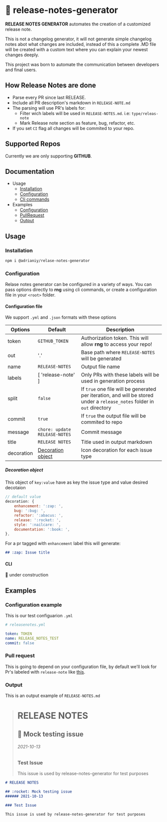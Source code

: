 # 🚀 release-notes-generator

**RELEASE NOTES GENERATOR** automates the creation of a customized release note.

This is not a changelog generator, it will not generate simple changelog notes abot what changes
are included, instead of this a complete .MD file will be created with a custom text where you can
explain your newest changes deeply.

This project was born to automate the communication between developers and final users.


## How Release Notes are done

- Parse every PR since last RELEASE.
- Include all PR description's markdown in `RELEASE-NOTE.md`
- The parsing will use PR's labels for:
	- Filter wich labels will be used in `RELEASE-NOTES.md`. i.e: `type/releas-note`
	- Mark Release note section as feature, bug, refactor, etc.
- If you set `CI` flag all changes will be commited to your repo.


## Supported Repos

Currently we are only supporting **GITHUB**.

## Documentation

- Usage
	- [Installation](#installation)
	- [Configuration](#configuration)
	- [Cli commands](#cli)
- Examples
	- [Configuration](#configuration-example)
	- [PullRequest](#pull-request)
	- [Output](#output)

## Usage

### Installation

```bash
npm i @adrianiy/relase-notes-generator
```

### Configuration

Relase notes generator can be configured in a variety of ways. You can pass options directly to **rng** using cli commands, or create a configuration file in your `<root>` folder.

#### Configuration file

We support `.yml` and `.json` formats with these options

| Options | Default | Description |
|---------|---------|-------------|
| token | `GITHUB_TOKEN` | Authorization token. This will allow **rng** to access your repo! |
| out | '.' | Base path where `RELEASE-NOTES` will be generated |
| name | `RELEASE-NOTES` | Output file name |
| labels | [ 'release-note' ] | Only PRs with these labels will be used in generation process |
| split | `false` | If `true` one file will be generated per iteration, and will be stored under a `release_notes` folder in `out` directory |
| commit | `true` | If `true` the output file will be commited to repo |
| message | `chore: update RELEASE-NOTES` | Commit message |
| title | `RELEASE NOTES` | Title used in output markdown |
| decoration | [Decoration object](#decoration-object) | Icon decoration for each issue type |

##### Decoration object 

This object of `key:value` have as key the issue type and value desired decotaion

```js
// default value
decoration: {
	enhancement: ':zap: ',
	bug: ':bug: ',
	refactor: ':abacus: ',
	release: ':rocket: ',
	style: ':nailcare: ',
	documentation: ':book: ',
},
```

For a pr tagged with `enhancement` label this will generate:

```markdown
## :zap: Issue title
```

#### CLI

:construction: under construction

## Examples

### Configuration example

This is our test configuarion `.yml`

```yml
# releasenotes.yml

token: TOKEN
name: RELEASE_NOTES_TEST
commit: false

```

### Pull request

This is going to depend on your configuration file, by default we'll look for Pr's labeled with `release-note` like [this](https://github.com/adrianiy/release-notes-generator/pull/12).

### Output

This is an output example of `RELEASE-NOTES.md`

> # RELEASE NOTES
>
> ## :rocket: Mock testing issue 
> ###### 2021-10-13
>
> ### Test Issue
>
> This issue is used by release-notes-generator for test purposes

```markdown
# RELEASE NOTES

## :rocket: Mock testing issue 
###### 2021-10-13

### Test Issue

This issue is used by release-notes-generator for test purposes
```
